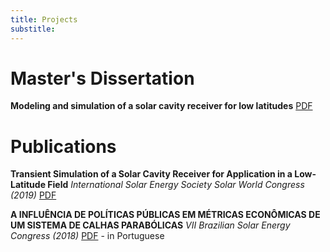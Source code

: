 ```yaml
---
title: Projects
substitle: 
---
```


# Master's Dissertation

**Modeling and simulation of a solar cavity receiver for low latitudes**
[PDF](https://www.teses.usp.br/teses/disponiveis/106/106134/tde-30062020-150746/publico/RenanDissertacao.pdf)

# Publications

**Transient Simulation of a Solar Cavity Receiver for Application in a Low-Latitude Field**
*International Solar Energy Society Solar World Congress (2019)*
[PDF](http://proceedings.ises.org/paper/swc2019/swc2019-0097-Carvalho.pdf)


**A INFLUÊNCIA DE POLÍTICAS PÚBLICAS EM MÉTRICAS ECONÔMICAS DE UM SISTEMA DE CALHAS PARABÓLICAS**
*VII Brazilian Solar Energy Congress (2018)*
[PDF](https://anaiscbens.emnuvens.com.br/cbens/article/view/489/489) - in Portuguese
